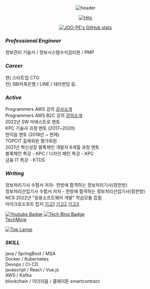 
<div align=center>
  
  ![header](https://capsule-render.vercel.app/api?type=waving&color=gradient&height=100&section=header&text=joo-pe&fontSize=60)
      
[![Hits](https://hits.seeyoufarm.com/api/count/incr/badge.svg?url=https%3A%2F%2Fgithub.com%2Fgjbae1212%2Fhit-counter&count_bg=%2379C83D&title_bg=%23555555&icon=&icon_color=%23E7E7E7&title=hits&edge_flat=false)](https://hits.seeyoufarm.com)

[![JOO-PE's GitHub stats](https://github-readme-stats.vercel.app/api?username=joo-pe)](https://github.com/anuraghazra/github-readme-stats)

  
</div>

### *Professional Engineer*

정보관리 기술사 / 정보시스템수석감리원 / PMP 

### *Career*

현) 스타트업 CTO <br>
전) SBI저축은행 / LINE / 테라펀딩 등.

### *Active*

Programmers AWS 강의 [강사소개](https://programmers.co.kr/learn/courses/13478)<br> 
Programmers AWS B2C 강의 [강의소개](https://school.programmers.co.kr/learn/courses/16113/16113-spring-%EA%B0%9C%EB%B0%9C%EC%9E%90%EB%A5%BC-%EC%9C%84%ED%95%9C-%ED%81%B4%EB%9D%BC%EC%9A%B0%EB%93%9C-%EC%9E%85%EB%AC%B8-with-%ED%94%84%EB%A1%9C%EA%B7%B8%EB%9E%98%EB%A8%B8%EC%8A%A4)<br> 2022년 SW 마에스트로 멘토 <br>KPC 기술사 과정 멘토 (2017~2020) <br> 한이음 멘토 (2018년 ~ 현재) <br>TOPCIT 출제위원 평가위원 <br> 2021년 혁신성장 블록체인 개발자 6개월 과정 멘토 <br>
블록체인 특강 - KPC / 디자인 패턴 특강 - KPC <br>금융 IT 특강 - KTDS <br>

### *Writing*

정보처리기사 수험서 저자- 한방에 합격하는 정보처리기사(정한방) <br>
정보처리산업기사 수험서 저자 - 한방에 합격하는 정보처리산업기사(정한방) <br>
NCS 2022년 "응용소프트웨어 개발" 학습모듈 집필 <br>
마이크로소프트 잡지 [기고1](https://books.google.co.kr/books?id=pj1gDwAAQBAJ&pg=PA84&lpg=PA84&dq=%EB%B0%95%EC%A3%BC%ED%98%95%EA%B8%B0%EC%88%A0%EC%82%AC&source=bl&ots=imutRpgpmK&sig=ACfU3U2oF2TeUHlIDNNa_aOBVM9mkE9qaQ&hl=ko&sa=X&ved=2ahUKEwiR9MTo69fuAhXTZt4KHRGjBT8Q6AEwCnoECAUQAg#v=onepage&q=%EB%B0%95%EC%A3%BC%ED%98%95%EA%B8%B0%EC%88%A0%EC%82%AC&f=false)
[기고2](https://books.google.co.kr/books?id=zh99DwAAQBAJ&pg=PA6&lpg=PA6&dq=%EB%B0%95%EC%A3%BC%ED%98%95%EA%B8%B0%EC%88%A0%EC%82%AC&source=bl&ots=m_Yj4Z-tV6&sig=ACfU3U1Kqr-9LiXdGRV-V6OCtJOVGCYwUw&hl=ko&sa=X&ved=2ahUKEwiR9MTo69fuAhXTZt4KHRGjBT8Q6AEwC3oECAYQAg#v=onepage&q=%EB%B0%95%EC%A3%BC%ED%98%95%EA%B8%B0%EC%88%A0%EC%82%AC&f=false)
[기고3](https://books.google.co.kr/books?id=0_JQDwAAQBAJ&pg=PA6&lpg=PA6&dq=%EB%B0%95%EC%A3%BC%ED%98%95%EA%B8%B0%EC%88%A0%EC%82%AC&source=bl&ots=PhNXijQAVl&sig=ACfU3U2Y9alFiFqXeW2nRAkOLKKPNK4uXQ&hl=ko&sa=X&ved=2ahUKEwj3kM_x7NfuAhXWP3AKHUdYADQ4FBDoATADegQIBBAC#v=onepage&q=%EB%B0%95%EC%A3%BC%ED%98%95%EA%B8%B0%EC%88%A0%EC%82%AC&f=false)


[![Youtube Badge](https://img.shields.io/badge/Youtube-ff0000?style=flat-square&logo=youtube&link=https://www.youtube.com/c/kyleschool)](https://www.youtube.com/channel/UCVc071q5Vp6D7s8W66bjxfg)  [![Tech Blog Badge](http://img.shields.io/badge/-Tech%20blog-black?style=flat-square&logo=github&link=https://joo-pe.github.io/)](https://joo-pe.github.io/) <br>
[TechMore](https://cafe.naver.com/techmoa)

[![Top Langs](https://github-readme-stats.vercel.app/api/top-langs/?username=joo-pe&layout=compact&exclude_repo=joo-pe.github.io)](https://github.com/joo-pe/github-readme-stats)

### *SKILL*

java / SpringBoot / MSA <br>
Docker / Kubernetes <br>
Devops / CI-CD <br>
javascript / React / Vue.js <br>
AWS / Kafka <br>
blockchain / 이더리움 / 클레이튼 smartcontract <br>



